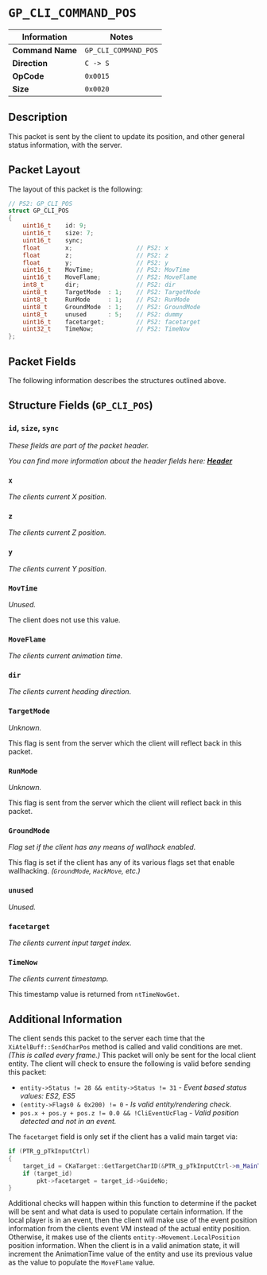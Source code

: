 # `GP_CLI_COMMAND_POS`

| Information               | Notes |
|---                        |---    |
| **Command Name**          | `GP_CLI_COMMAND_POS` |
| **Direction**             | `C -> S` |
| **OpCode**                | `0x0015` |
| **Size**                  | `0x0020` |

## Description

This packet is sent by the client to update its position, and other general status information, with the server.

## Packet Layout

The layout of this packet is the following:

```cpp
// PS2: GP_CLI_POS
struct GP_CLI_POS
{
    uint16_t    id: 9;
    uint16_t    size: 7;
    uint16_t    sync;
    float       x;                  // PS2: x
    float       z;                  // PS2: z
    float       y;                  // PS2: y
    uint16_t    MovTime;            // PS2: MovTime
    uint16_t    MoveFlame;          // PS2: MoveFlame
    int8_t      dir;                // PS2: dir
    uint8_t     TargetMode  : 1;    // PS2: TargetMode
    uint8_t     RunMode     : 1;    // PS2: RunMode
    uint8_t     GroundMode  : 1;    // PS2: GroundMode
    uint8_t     unused      : 5;    // PS2: dummy
    uint16_t    facetarget;         // PS2: facetarget
    uint32_t    TimeNow;            // PS2: TimeNow
};
```

## Packet Fields

The following information describes the structures outlined above.

## Structure Fields (`GP_CLI_POS`)

### `id`, `size`, `sync`

_These fields are part of the packet header._

_You can find more information about the header fields here: [**Header**](/world/HEADER.md)_

### `x`

_The clients current X position._

### `z`

_The clients current Z position._

### `y`

_The clients current Y position._

### `MovTime`

_Unused._

The client does not use this value.

### `MoveFlame`

_The clients current animation time._

### `dir`

_The clients current heading direction._

### `TargetMode`

_Unknown._

This flag is sent from the server which the client will reflect back in this packet.

### `RunMode`

_Unknown._

This flag is sent from the server which the client will reflect back in this packet.

### `GroundMode`

_Flag set if the client has any means of wallhack enabled._

This flag is set if the client has any of its various flags set that enable wallhacking. _(`GroundMode`, `HackMove`, etc.)_

### `unused`

_Unused._

### `facetarget`

_The clients current input target index._

### `TimeNow`

_The clients current timestamp._

This timestamp value is returned from `ntTimeNowGet`.

## Additional Information

The client sends this packet to the server each time that the `XiAtelBuff::SendCharPos` method is called and valid conditions are met. _(This is called every frame.)_ This packet will only be sent for the local client entity. The client will check to ensure the following is valid before sending this packet:

  - `entity->Status != 28 && entity->Status != 31` - _Event based status values: ES2, ES5_
  - `(entity->Flags0 & 0x200) != 0` - _Is valid entity/rendering check._
  - `pos.x + pos.y + pos.z != 0.0 && !CliEventUcFlag` - _Valid position detected and not in an event._

The `facetarget` field is only set if the client has a valid main target via:

```cpp
if (PTR_g_pTkInputCtrl)
{
    target_id = CKaTarget::GetTargetCharID(&PTR_g_pTkInputCtrl->m_MainTarget);
    if (target_id)
        pkt->facetarget = target_id->GuideNo;
}
```

Additional checks will happen within this function to determine if the packet will be sent and what data is used to populate certain information. If the local player is in an event, then the client will make use of the event position information from the clients event VM instead of the actual entity position. Otherwise, it makes use of the clients `entity->Movement.LocalPosition` position information. When the client is in a valid animation state, it will increment the AnimationTime value of the entity and use its previous value as the value to populate the `MoveFlame` value.
